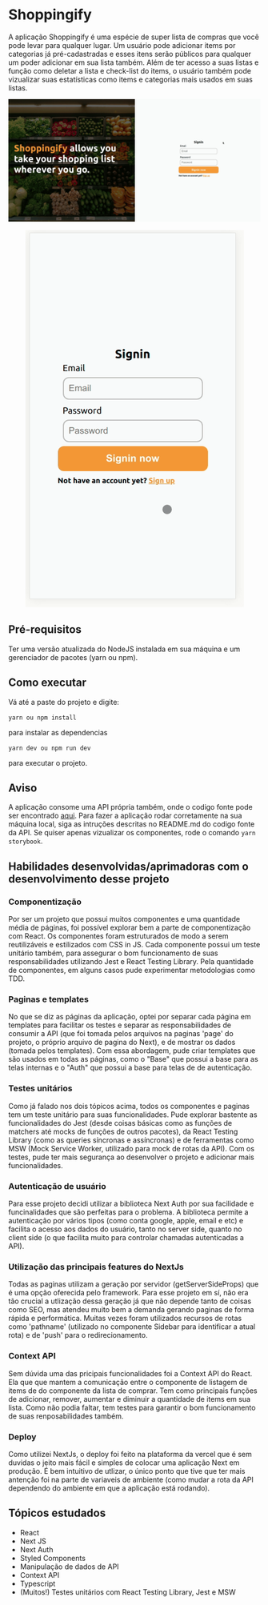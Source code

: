 # Shoppingify
A aplicação Shoppingify é uma espécie de super lista de compras que você pode levar para qualquer lugar. Um usuário pode adicionar items por categorias já pré-cadastradas e esses itens serão públicos para qualquer um poder adicionar em sua lista também. Além de ter acesso a suas listas e função como deletar a lista e check-list do items, o usuário também pode vizualizar suas estatísticas como items e categorias mais usados em suas listas.

<p align="center">
  <img src="/demo/demo_shoppingify_desktop.gif" />
</p>

<p align="center">
  <img src="/demo/demo_shoppingify_mobile.gif" />
</p>


## Pré-requisitos
Ter uma versão atualizada do NodeJS instalada em sua máquina e um gerenciador de pacotes (yarn ou npm).

## Como executar
Vá até a paste do projeto e digite:
```
yarn ou npm install
```
para instalar as dependencias
```
yarn dev ou npm run dev
```
para executar o projeto.

## Aviso
A aplicação consome uma API própria também, onde o codigo fonte pode ser encontrado [aqui](https://github.com/CaioGrossi/Shoppingify-API). Para fazer a aplicação rodar corretamente na sua máquina local, siga as intruções descritas no README.md do codigo fonte da API. Se quiser apenas vizualizar os componentes, rode o comando ``` yarn storybook ```.

## Habilidades desenvolvidas/aprimadoras com o desenvolvimento desse projeto

### Componentização
Por ser um projeto que possui muitos componentes e uma quantidade média de páginas, foi possível explorar bem a parte de componentização com React. Os componentes foram estruturados de modo a serem reutilizáveis e estilizados com CSS in JS. Cada componente possui um teste unitário também, para assegurar o bom funcionamento de suas responsabilidades utilizando Jest e React Testing Library. Pela quantidade de componentes, em alguns casos pude experimentar metodologias como TDD.

### Paginas e templates
No que se diz as páginas da aplicação, optei por separar cada página em templates para facilitar os testes e separar as responsabilidades de consumir a API (que foi tomada pelos arquivos na paginas 'page' do projeto, o próprio arquivo de pagina do Next), e de mostrar os dados (tomada pelos templates). Com essa abordagem, pude criar templates que são usados em todas as páginas, como o "Base" que possui a base para as telas internas  e o "Auth" que possui a base para telas de de autenticação.

### Testes unitários
Como já falado nos dois tópicos acima, todos os componentes e paginas tem um teste unitário para suas funcionalidades. Pude explorar bastente as funcionalidades do Jest (desde coisas básicas como as funções de matchers até mocks de funções de outros pacotes), da React Testing Library (como as queries síncronas e assíncronas) e de ferramentas como MSW (Mock Service Worker, utilizado para mock de rotas da API). Com os testes, pude ter mais segurança ao desenvolver o projeto e adicionar mais funcionalidades. 

### Autenticação de usuário
Para esse projeto decidi utilizar a biblioteca Next Auth por sua facilidade e funcinalidades que são perfeitas para o problema. A biblioteca permite a autenticação por vários tipos (como conta google, apple, email e etc) e facilita o acesso aos dados do usuário, tanto no server side, quanto no client side (o que facilita muito para controlar chamadas autenticadas a API).

### Utilização das principais features do NextJs
Todas as paginas utilizam a geração por servidor (getServerSideProps) que é uma opção oferecida pelo framework. Para esse projeto em sí, não era tão crucial a utlização dessa geração já que não depende tanto de coisas como SEO, mas atendeu muito bem a demanda gerando paginas de forma rápida e performática. Muitas vezes foram utilizados recursos de rotas como 'pathname' (utilizado no componente Sidebar para identificar a atual rota) e de 'push' para o redirecionamento.

### Context API
Sem dúvida uma das pricipais funcionalidades foi a Context API do React. Ela que que mantem a comunicação entre o componente de listagem de items de do componente da lista de comprar.  Tem como principais funções de adicionar, remover, aumentar e diminuir a quantidade de items em sua lista. Como não podia faltar, tem testes para garantir o bom funcionamento de suas renposabilidades também.

### Deploy 
Como utilizei NextJs, o deploy foi feito na plataforma da vercel que é sem duvidas o jeito mais fácil e simples de colocar uma aplicação Next em produção. É bem intuitivo de utlizar, o único ponto que tive que ter mais antenção foi na parte de variaveis de ambiente (como mudar a rota da API dependendo do ambiente em que a aplicação está rodando).

## Tópicos estudados
* React
* Next JS
* Next Auth
* Styled Components
* Manipulação de dados de API
* Context API
* Typescript
* (Muitos!) Testes unitários com React Testing Library, Jest e MSW
